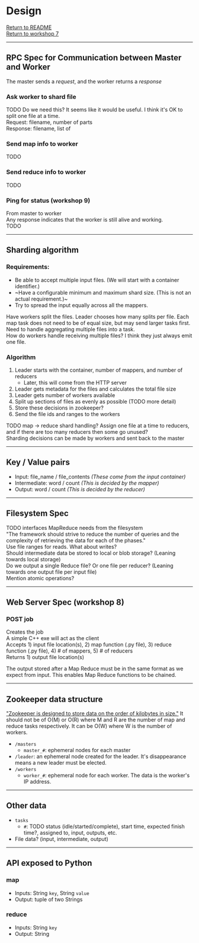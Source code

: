 # Design  

[Return to README](../README.md)  
[Return to workshop 7](./workshop7.md)  

---
## RPC Spec for Communication between Master and Worker  
The master sends a *request*, and the worker returns a *response*  

### Ask worker to shard file  
TODO Do we need this? It seems like it would be useful. I think it's OK to split one file at a time.  
Request: filename, number of parts  
Response: filename, list of 

### Send map info to worker  
TODO  

### Send reduce info to worker  
TODO  

### Ping for status (workshop 9)  
From master to worker  
Any response indicates that the worker is still alive and working.  
TODO

---
## Sharding algorithm  

### Requirements:  
- Be able to accept multiple input files. (We will start with a container identifier.)  
- ~Have a configurable minimum and maximum shard size. (This is not an actual requirement.)~  
- Try to spread the input equally across all the mappers.  

Have workers split the files. Leader chooses how many splits per file. Each map task does not need to be of equal size, but may send larger tasks first.  
Need to handle aggregating multiple files into a task.  
How do workers handle receiving multiple files? I think they just always emit one file.  

### Algorithm  
1. Leader starts with the container, number of mappers, and number of reducers  
    - Later, this will come from the HTTP server  
2. Leader gets metadata for the files and calculates the total file size  
3. Leader gets number of workers available  
4. Split up sections of files as evenly as possible (TODO more detail)  
5. Store these decisions in zookeeper?  
6. Send the file ids and ranges to the workers  

TODO map -> reduce shard handling? Assign one file at a time to reducers, and if there are too many reducers then some go unused?  
Sharding decisions can be made by workers and sent back to the master  

---
## Key / Value pairs  
- Input: file_name / file_contents *(These come from the input container)*  
- Intermediate: word / count *(This is decided by the mapper)*  
- Output: word / count *(This is decided by the reducer)*  

---
## Filesystem Spec  
TODO interfaces MapReduce needs from the filesystem  
"The framework should strive to reduce the number of queries and the complexity of retrieving the data for each of the phases."  
Use file ranges for reads. What about writes?  
Should intermediate data be stored to local or blob storage? (Leaning towards local storage)  
Do we output a single Reduce file? Or one file per reducer? (Leaning towards one output file per input file)  
Mention atomic operations?  

---
## Web Server Spec (workshop 8)  

### POST job  
Creates the job  
A simple C++ exe will act as the client  
Accepts 1) input file location(s), 2) map function (.py file), 3) reduce function (.py file), 4) # of mappers, 5) # of reducers  
Returns 1) output file location(s)  

The output stored after a Map Reduce must be in the same format as we expect from input. This enables Map Reduce functions to be chained.  

---
## Zookeeper data structure  
["Zookeeper is designed to store data on the order of kilobytes in size."](https://zookeeper.apache.org/doc/r3.1.2/zookeeperAdmin.html) It should not be of O(M) or O(R) where M and R are the number of map and reduce tasks respectively. It can be O(W) where W is the number of workers.    

- `/masters`  
  - `master_#`: ephemeral nodes for each master  
- `/leader`: an ephemeral node created for the leader. It's disappearance means a new leader must be elected.  
- `/workers`
  - `worker_#`: ephemeral node for each worker. The data is the worker's IP address.  

---
## Other data  
- `tasks`
  - `#`: TODO status (idle/started/complete), start time, expected finish time?, assigned to, input, outputs, etc.
- File data? (input, intermediate, output)  

---
## API exposed to Python  

### map  
- Inputs: String `key`, String `value`  
- Output: tuple of two Strings  

### reduce  
- Inputs: String `key`  
- Output: String  
